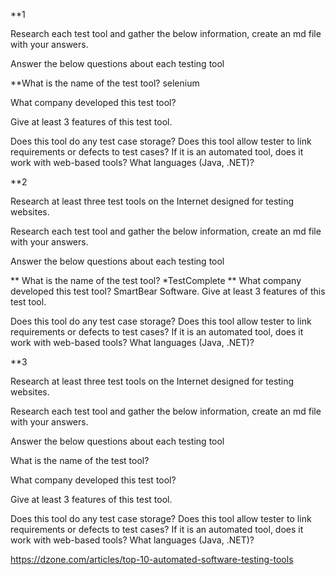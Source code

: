 **1

Research each test tool and gather the below information, create an md file with your answers.

Answer the below questions about each testing tool

**What is the name of the test tool?
selenium

What company developed this test tool?

Give at least 3 features of this test tool.

Does this tool do any test case storage?
Does this tool allow tester to link requirements or defects to test cases?
If it is an automated tool, does it work with web-based tools? What languages (Java, .NET)?



**2

Research at least three test tools on the Internet designed for testing websites.

Research each test tool and gather the below information, create an md file with your answers.

Answer the below questions about each testing tool

** What is the name of the test tool?
*TestComplete
** What company developed this test tool?
SmartBear Software.
Give at least 3 features of this test tool.

Does this tool do any test case storage?
Does this tool allow tester to link requirements or defects to test cases?
If it is an automated tool, does it work with web-based tools? What languages (Java, .NET)?

**3

Research at least three test tools on the Internet designed for testing websites.

Research each test tool and gather the below information, create an md file with your answers.

Answer the below questions about each testing tool

What is the name of the test tool?

What company developed this test tool?

Give at least 3 features of this test tool.

Does this tool do any test case storage?
Does this tool allow tester to link requirements or defects to test cases?
If it is an automated tool, does it work with web-based tools? What languages (Java, .NET)?


https://dzone.com/articles/top-10-automated-software-testing-tools
